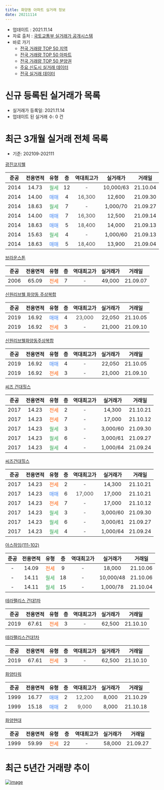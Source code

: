```yaml
---
title: 화양동 아파트 실거래 정보
date: 20211114
---
```


* 업데이트 : 2021.11.14
* 자료 출처 : [국토교통부 실거래가 공개시스템](http://rt.molit.go.kr)
* 바로 가기
    * [전국 거래량 TOP 50 지역](https://apt-info.github.io/apt-trade-info/tr)
    * [전국 거래량 TOP 50 아파트](https://apt-info.github.io/apt-trade-info/ta)
    * [전국 거래량 TOP 50 분양권](https://apt-info.github.io/apt-trade-info/tb)
    * [주요 신도시 실거래 데이터](https://apt-info.github.io/apt-trade-info/newtown)
    * [전국 실거래 데이터](https://apt-info.github.io/apt-trade-info/all)



<script async src="https://pagead2.googlesyndication.com/pagead/js/adsbygoogle.js"></script>
<!-- 기본광고 -->
<ins class="adsbygoogle"
     style="display:block"
     data-ad-client="ca-pub-1142216861245946"
     data-ad-slot="4805727019"
     data-ad-format="auto"
     data-full-width-responsive="true"></ins>
<script>
     (adsbygoogle = window.adsbygoogle || []).push({});
</script>


# 신규 등록된 실거래가 목록

* 실거래가 등록일: 2021.11.14
* 업데이트 된 실거래 수: 0 건




<script async src="https://pagead2.googlesyndication.com/pagead/js/adsbygoogle.js"></script>
<!-- 기본광고 -->
<ins class="adsbygoogle"
     style="display:block"
     data-ad-client="ca-pub-1142216861245946"
     data-ad-slot="4805727019"
     data-ad-format="auto"
     data-full-width-responsive="true"></ins>
<script>
     (adsbygoogle = window.adsbygoogle || []).push({});
</script>


# 최근 3개월 실거래 전체 목록
* 기준: 202109-202111


[광진코지웰](https://search.naver.com/search.naver?query=%EA%B4%91%EC%A7%84%EC%BD%94%EC%A7%80%EC%9B%B0)

|준공|전용면적|유형|층|역대최고가|실거래가|거래일|
|:---:|:---:|:---:|:---:|:---:|:---:|:---:|
|2014|14.73|<span style="color:#34A853">월세</span>|12|<span style="color:#444444">-</span>|10,000/63|21.10.04|
|2014|14.00|<span style="color:#4285F3">매매</span>|4|<span style="color:#444444">16,300</span>|12,600|21.09.30|
|2014|18.63|<span style="color:#34A853">월세</span>|7|<span style="color:#444444">-</span>|1,000/70|21.09.27|
|2014|14.00|<span style="color:#4285F3">매매</span>|7|<span style="color:#444444">16,300</span>|12,500|21.09.14|
|2014|18.63|<span style="color:#4285F3">매매</span>|5|<span style="color:#444444">18,400</span>|14,000|21.09.13|
|2014|15.63|<span style="color:#34A853">월세</span>|4|<span style="color:#444444">-</span>|1,000/60|21.09.13|
|2014|18.63|<span style="color:#4285F3">매매</span>|5|<span style="color:#444444">18,400</span>|13,900|21.09.04|

[브라운스톤](https://search.naver.com/search.naver?query=%EB%B8%8C%EB%9D%BC%EC%9A%B4%EC%8A%A4%ED%86%A4)

|준공|전용면적|유형|층|역대최고가|실거래가|거래일|
|:---:|:---:|:---:|:---:|:---:|:---:|:---:|
|2006|65.09|<span style="color:#FF5A00">전세</span>|7|<span style="color:#444444">-</span>|49,000|21.09.07|

[신원리브웰 화양동 주상복합](https://search.naver.com/search.naver?query=%EC%8B%A0%EC%9B%90%EB%A6%AC%EB%B8%8C%EC%9B%B0+%ED%99%94%EC%96%91%EB%8F%99+%EC%A3%BC%EC%83%81%EB%B3%B5%ED%95%A9)

|준공|전용면적|유형|층|역대최고가|실거래가|거래일|
|:---:|:---:|:---:|:---:|:---:|:---:|:---:|
|2019|16.92|<span style="color:#4285F3">매매</span>|4|<span style="color:#444444">23,000</span>|22,050|21.10.05|
|2019|16.92|<span style="color:#FF5A00">전세</span>|3|<span style="color:#444444">-</span>|21,000|21.09.10|

[신원리브웰화양동주상복합](https://search.naver.com/search.naver?query=%EC%8B%A0%EC%9B%90%EB%A6%AC%EB%B8%8C%EC%9B%B0%ED%99%94%EC%96%91%EB%8F%99%EC%A3%BC%EC%83%81%EB%B3%B5%ED%95%A9)

|준공|전용면적|유형|층|역대최고가|실거래가|거래일|
|:---:|:---:|:---:|:---:|:---:|:---:|:---:|
|2019|16.92|<span style="color:#4285F3">매매</span>|4|<span style="color:#444444">-</span>|22,050|21.10.05|
|2019|16.92|<span style="color:#FF5A00">전세</span>|3|<span style="color:#444444">-</span>|21,000|21.09.10|

[씨즈 건대힐스](https://search.naver.com/search.naver?query=%EC%94%A8%EC%A6%88+%EA%B1%B4%EB%8C%80%ED%9E%90%EC%8A%A4)

|준공|전용면적|유형|층|역대최고가|실거래가|거래일|
|:---:|:---:|:---:|:---:|:---:|:---:|:---:|
|2017|14.23|<span style="color:#FF5A00">전세</span>|2|<span style="color:#444444">-</span>|14,300|21.10.21|
|2017|14.23|<span style="color:#FF5A00">전세</span>|7|<span style="color:#444444">-</span>|17,000|21.10.12|
|2017|14.23|<span style="color:#34A853">월세</span>|3|<span style="color:#444444">-</span>|3,000/60|21.09.30|
|2017|14.23|<span style="color:#34A853">월세</span>|6|<span style="color:#444444">-</span>|3,000/61|21.09.27|
|2017|14.23|<span style="color:#34A853">월세</span>|4|<span style="color:#444444">-</span>|1,000/64|21.09.24|

[씨즈건대힐스](https://search.naver.com/search.naver?query=%EC%94%A8%EC%A6%88%EA%B1%B4%EB%8C%80%ED%9E%90%EC%8A%A4)

|준공|전용면적|유형|층|역대최고가|실거래가|거래일|
|:---:|:---:|:---:|:---:|:---:|:---:|:---:|
|2017|14.23|<span style="color:#FF5A00">전세</span>|2|<span style="color:#444444">-</span>|14,300|21.10.21|
|2017|14.23|<span style="color:#4285F3">매매</span>|6|<span style="color:#444444">17,000</span>|17,000|21.10.21|
|2017|14.23|<span style="color:#FF5A00">전세</span>|7|<span style="color:#444444">-</span>|17,000|21.10.12|
|2017|14.23|<span style="color:#34A853">월세</span>|3|<span style="color:#444444">-</span>|3,000/60|21.09.30|
|2017|14.23|<span style="color:#34A853">월세</span>|6|<span style="color:#444444">-</span>|3,000/61|21.09.27|
|2017|14.23|<span style="color:#34A853">월세</span>|4|<span style="color:#444444">-</span>|1,000/64|21.09.24|

[아스하임(111-102)](https://search.naver.com/search.naver?query=%EC%95%84%EC%8A%A4%ED%95%98%EC%9E%84%28111-102%29)

|준공|전용면적|유형|층|역대최고가|실거래가|거래일|
|:---:|:---:|:---:|:---:|:---:|:---:|:---:|
|-|14.09|<span style="color:#FF5A00">전세</span>|9|<span style="color:#444444">-</span>|18,000|21.10.06|
|-|14.11|<span style="color:#34A853">월세</span>|18|<span style="color:#444444">-</span>|10,000/48|21.10.06|
|-|14.11|<span style="color:#34A853">월세</span>|15|<span style="color:#444444">-</span>|1,000/78|21.10.04|

[테라팰리스 건대1차](https://search.naver.com/search.naver?query=%ED%85%8C%EB%9D%BC%ED%8C%B0%EB%A6%AC%EC%8A%A4+%EA%B1%B4%EB%8C%801%EC%B0%A8)

|준공|전용면적|유형|층|역대최고가|실거래가|거래일|
|:---:|:---:|:---:|:---:|:---:|:---:|:---:|
|2019|67.61|<span style="color:#FF5A00">전세</span>|3|<span style="color:#444444">-</span>|62,500|21.10.10|

[테라팰리스건대1차](https://search.naver.com/search.naver?query=%ED%85%8C%EB%9D%BC%ED%8C%B0%EB%A6%AC%EC%8A%A4%EA%B1%B4%EB%8C%801%EC%B0%A8)

|준공|전용면적|유형|층|역대최고가|실거래가|거래일|
|:---:|:---:|:---:|:---:|:---:|:---:|:---:|
|2019|67.61|<span style="color:#FF5A00">전세</span>|3|<span style="color:#444444">-</span>|62,500|21.10.10|

[화양타워](https://search.naver.com/search.naver?query=%ED%99%94%EC%96%91%ED%83%80%EC%9B%8C)

|준공|전용면적|유형|층|역대최고가|실거래가|거래일|
|:---:|:---:|:---:|:---:|:---:|:---:|:---:|
|1999|16.77|<span style="color:#4285F3">매매</span>|2|<span style="color:#444444">12,200</span>|8,000|21.10.29|
|1999|15.18|<span style="color:#4285F3">매매</span>|2|<span style="color:#444444">9,000</span>|8,000|21.10.18|

[화양현대](https://search.naver.com/search.naver?query=%ED%99%94%EC%96%91%ED%98%84%EB%8C%80)

|준공|전용면적|유형|층|역대최고가|실거래가|거래일|
|:---:|:---:|:---:|:---:|:---:|:---:|:---:|
|1999|59.99|<span style="color:#FF5A00">전세</span>|22|<span style="color:#444444">-</span>|58,000|21.09.27|



<script async src="https://pagead2.googlesyndication.com/pagead/js/adsbygoogle.js"></script>
<!-- 기본광고 -->
<ins class="adsbygoogle"
     style="display:block"
     data-ad-client="ca-pub-1142216861245946"
     data-ad-slot="4805727019"
     data-ad-format="auto"
     data-full-width-responsive="true"></ins>
<script>
     (adsbygoogle = window.adsbygoogle || []).push({});
</script>


# 최근 5년간 거래량 추이


<div style="width:100%;">
    <canvas id="deal_progress" height="200"></canvas>
</div>

<script>
new Chart(document.getElementById("deal_progress"), {
    type: 'line',
    data: {
        labels: ['16.01','16.02','16.03','16.04','16.05','16.06','16.07','16.08','16.09','16.10','16.11','16.12','17.01','17.02','17.03','17.04','17.05','17.06','17.07','17.08','17.09','17.10','17.11','17.12','18.01','18.02','18.03','18.04','18.05','18.06','18.07','18.08','18.09','18.10','18.11','18.12','19.01','19.02','19.03','19.04','19.05','19.06','19.07','19.08','19.09','19.10','19.11','19.12','20.01','20.02','20.03','20.04','20.05','20.06','20.07','20.08','20.09','20.10','20.11','20.12','21.01','21.02','21.03','21.04','21.05','21.06','21.07','21.08','21.09','21.10'],
        datasets: [{
            label: '매매/분양권',
            data: [7,6,5,3,10,10,2,9,5,9,2,4,2,4,2,2,6,11,4,4,4,9,12,6,10,5,6,2,1,2,7,7,5,3,4,7,2,3,4,13,8,7,7,13,8,13,10,9,4,14,6,8,5,10,5,6,4,3,10,2,6,3,3,3,7,8,5,4,4,5],
            borderColor: "rgba(66, 133, 243, 1)",
            backgroundColor: "rgba(66, 133, 243, 0.05)",
            borderWidth: 1,
            pointRadius: 0,
            fill: false,
            lineTension: 0
        },{
            label: '전/월세',
            data: [20,9,6,3,6,5,3,4,2,4,7,8,11,11,3,6,6,4,7,11,5,11,18,9,17,11,4,0,1,2,2,3,2,3,6,14,20,11,3,7,2,8,6,9,6,12,14,18,21,8,6,7,9,12,9,5,5,6,9,21,19,16,5,9,16,19,18,19,12,10],
            borderColor: "rgba(255, 90, 0, 1)",
            backgroundColor: "rgba(255, 90, 0, 0.05)",
            borderWidth: 1,
            pointRadius: 0,
            fill: false,
            lineTension: 0
        },{
            label: '합계',
            data: [27,15,11,6,16,15,5,13,7,13,9,12,13,15,5,8,12,15,11,15,9,20,30,15,27,16,10,2,2,4,9,10,7,6,10,21,22,14,7,20,10,15,13,22,14,25,24,27,25,22,12,15,14,22,14,11,9,9,19,23,25,19,8,12,23,27,23,23,16,15],
            borderColor: "rgba(0, 0, 0, 1)",
            backgroundColor: "rgba(0, 0, 0, 0.03)",
            borderWidth: 0.1,
            pointRadius: 0,
            fill: true,
            lineTension: 0
        }
        ]
    },
    options: {
        responsive: true,
        title: {
            display: false
        },
        tooltips: {
            mode: 'index',
            intersect: false
        },
        hover: {
            mode: 'nearest',
            intersect: true
        },
        scales: {
            xAxes: [{
                display: true,
                scaleLabel: {
                    display: true,
                    labelString: '년/월'
                }
            }],
            yAxes: [{
                display: true,
                ticks: {
                    suggestedMin: 0,
                },
                scaleLabel: {
                    display: true,
                    labelString: '실거래 수'
                }
            }]
        }
    }
});

</script>


[![image](https://apt-info.github.io/images/2020-01-03-apt-trade-info/1024x500.png)](https://play.google.com/store/apps/details?id=com.aptinfo.apttradeinfo)

